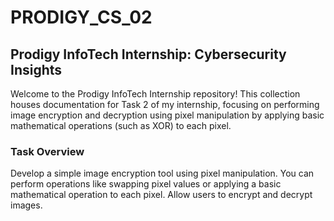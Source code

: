# PRODIGY_CS_02
## Prodigy InfoTech Internship: Cybersecurity Insights

Welcome to the Prodigy InfoTech Internship repository! This collection houses documentation for Task 2 of my internship, focusing on performing image encryption and decryption using pixel manipulation by applying basic mathematical operations (such as XOR) to each pixel.

### Task Overview
Develop a simple image encryption tool using pixel manipulation. You can perform operations like swapping pixel values or applying a basic mathematical operation to each pixel.
Allow users to encrypt and decrypt images.
